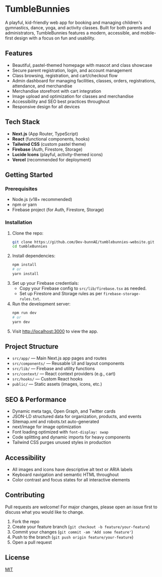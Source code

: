 # TumbleBunnies

A playful, kid-friendly web app for booking and managing children's gymnastics, dance, yoga, and activity classes. Built for both parents and administrators, TumbleBunnies features a modern, accessible, and mobile-first design with a focus on fun and usability.

## Features
- Beautiful, pastel-themed homepage with mascot and class showcase
- Secure parent registration, login, and account management
- Class browsing, registration, and cart/checkout flow
- Admin dashboard for managing facilities, classes, orders, registrations, attendance, and merchandise
- Merchandise storefront with cart integration
- Image upload and optimization for classes and merchandise
- Accessibility and SEO best practices throughout
- Responsive design for all devices

## Tech Stack
- **Next.js** (App Router, TypeScript)
- **React** (functional components, hooks)
- **Tailwind CSS** (custom pastel theme)
- **Firebase** (Auth, Firestore, Storage)
- **Lucide Icons** (playful, activity-themed icons)
- **Vercel** (recommended for deployment)

## Getting Started

### Prerequisites
- Node.js (v18+ recommended)
- npm or yarn
- Firebase project (for Auth, Firestore, Storage)

### Installation
1. Clone the repo:
   ```bash
   git clone https://github.com/Dev-bunnAE/tumblebunnies-website.git
   cd tumbleBunnies
   ```
2. Install dependencies:
   ```bash
   npm install
   # or
   yarn install
   ```
3. Set up your Firebase credentials:
   - Copy your Firebase config to `src/lib/firebase.tsx` as needed.
   - Set up Firestore and Storage rules as per `firebase-storage-rules.txt`.
4. Run the development server:
   ```bash
   npm run dev
   # or
   yarn dev
   ```
5. Visit [http://localhost:3000](http://localhost:3000) to view the app.

## Project Structure
- `src/app/` — Main Next.js app pages and routes
- `src/components/` — Reusable UI and layout components
- `src/lib/` — Firebase and utility functions
- `src/context/` — React context providers (e.g., cart)
- `src/hooks/` — Custom React hooks
- `public/` — Static assets (images, icons, etc.)

## SEO & Performance
- Dynamic meta tags, Open Graph, and Twitter cards
- JSON-LD structured data for organization, products, and events
- Sitemap.xml and robots.txt auto-generated
- next/image for image optimization
- Font loading optimized with `font-display: swap`
- Code splitting and dynamic imports for heavy components
- Tailwind CSS purges unused styles in production

## Accessibility
- All images and icons have descriptive alt text or ARIA labels
- Keyboard navigation and semantic HTML throughout
- Color contrast and focus states for all interactive elements

## Contributing
Pull requests are welcome! For major changes, please open an issue first to discuss what you would like to change.

1. Fork the repo
2. Create your feature branch (`git checkout -b feature/your-feature`)
3. Commit your changes (`git commit -am 'Add some feature'`)
4. Push to the branch (`git push origin feature/your-feature`)
5. Open a pull request

## License
[MIT](LICENSE)
